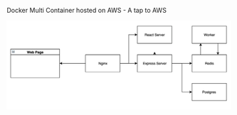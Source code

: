 Docker Multi Container hosted on AWS - A tap to AWS

<p align="center">
  <img src="./images/Snip20190531_1.png" alt="Size Limit CLI" width="738">
</p>
